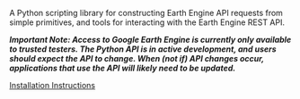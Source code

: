 A Python scripting library for constructing Earth Engine API requests from simple primitives, and tools for interacting with the Earth Engine REST API.

_**Important Note: Access to Google Earth Engine is currently only available to trusted testers.  The Python API is in active development, and users should expect the API to change.  When (not if) API changes occur, applications that use the API will likely need to be updated.**_

[Installation Instructions](https://code.google.com/p/earthengine-api/wiki/Installation)
